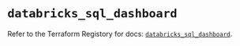 # `databricks_sql_dashboard`

Refer to the Terraform Registory for docs: [`databricks_sql_dashboard`](https://registry.terraform.io/providers/databricks/databricks/1.22.0/docs/resources/sql_dashboard).
